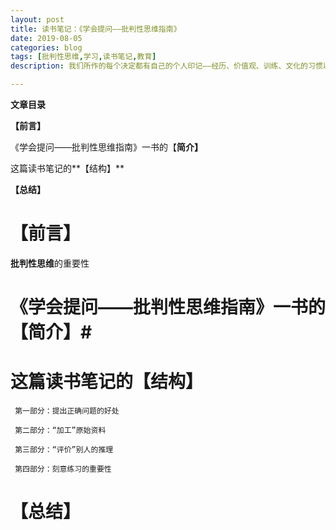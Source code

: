 ```yaml
---
layout: post
title: 读书笔记：《学会提问——批判性思维指南》
date: 2019-08-05
categories: blog
tags: [批判性思维,学习,读书笔记,教育]
description: 我们所作的每个决定都有自己的个人印记——经历、价值观、训练、文化的习惯以及个人理想。

---
```

**文章目录**

**【前言】**

《学会提问——批判性思维指南》一书的【**简介】**

这篇读书笔记的**【结构】**

**【总结】**



# **【前言】** #



**批判性思维**的重要性

 



# 《学会提问——批判性思维指南》一书的【简介】#



 



# 这篇读书笔记的【结构】 #


     第一部分：提出正确问题的好处

     第二部分：“加工”原始资料

     第三部分：“评价”别人的推理

     第四部分：刻意练习的重要性





#  **【总结】** #











